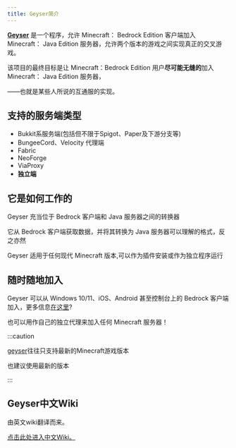 ```yaml
---
title: Geyser简介
---
```


[**Geyser**](https://geysermc.org/) 是一个程序，允许 Minecraft： Bedrock Edition 客户端加入 Minecraft： Java Edition 服务器，允许两个版本的游戏之间实现真正的交叉游戏。

该项目的最终目标是让 Minecraft：Bedrock Edition 用户**尽可能无缝的**加入 Minecraft： Java Edition 服务器，

——也就是某些人所说的互通服的实现。

## 支持的服务端类型

+ Bukkit系服务端(包括但不限于Spigot、Paper及下游分支等)
+ BungeeCord、Velocity 代理端
+ Fabric
+ NeoForge
+ ViaProxy
+ **独立端**

## 它是如何工作的

Geyser 充当位于 Bedrock 客户端和 Java 服务器之间的转换器

它从 Bedrock 客户端获取数据，并将其转换为 Java 服务器可以理解的格式，反之亦然

Geyser 适用于任何现代 Minecraft 版本,可以作为插件安装或作为独立程序运行

## 随时随地加入

Geyser 可以从 Windows 10/11、iOS、Android 甚至控制台上的 Bedrock 客户端加入，更多信息[在这里](https://wiki.geysermc.org/geyser/using-geyser-with-consoles/)?

也可以用作自己的独立代理来加入任何 Minecraft 服务器！

:::caution

[geyser](https://geysermc.org/)往往只支持最新的Minecraft游戏版本

也建议使用最新的版本

:::

## Geyser中文Wiki

由英文wiki翻译而来。

[点击此处进入中文Wiki。](https://geyser.superiormc.cn/)
